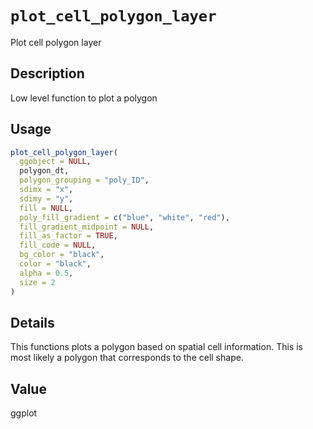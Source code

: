 # `plot_cell_polygon_layer`

Plot cell polygon layer


## Description

Low level function to plot a polygon


## Usage

```r
plot_cell_polygon_layer(
  ggobject = NULL,
  polygon_dt,
  polygon_grouping = "poly_ID",
  sdimx = "x",
  sdimy = "y",
  fill = NULL,
  poly_fill_gradient = c("blue", "white", "red"),
  fill_gradient_midpoint = NULL,
  fill_as_factor = TRUE,
  fill_code = NULL,
  bg_color = "black",
  color = "black",
  alpha = 0.5,
  size = 2
)
```


## Details

This functions plots a polygon based on spatial cell information.
 This is most likely a polygon that corresponds to the cell shape.


## Value

ggplot


